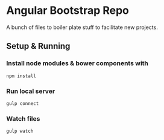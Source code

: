 # Angular Bootstrap Repo

A bunch of files to boiler plate stuff to facilitate new projects.

## Setup & Running

### Install node modules & bower components with

```
npm install
```

### Run local server

```
gulp connect
```

### Watch files

```
gulp watch
```
